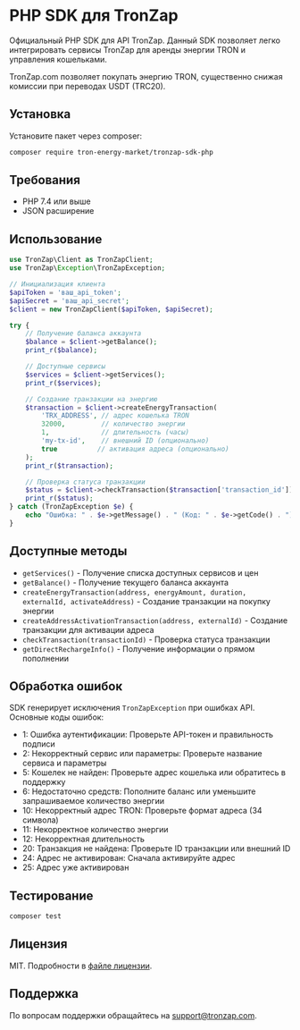 # PHP SDK для TronZap

Официальный PHP SDK для API TronZap.
Данный SDK позволяет легко интегрировать сервисы TronZap для аренды энергии TRON и управления кошельками.

TronZap.com позволяет покупать энергию TRON, существенно снижая комиссии при переводах USDT (TRC20).

## Установка

Установите пакет через composer:

```bash
composer require tron-energy-market/tronzap-sdk-php
```

## Требования

- PHP 7.4 или выше
- JSON расширение

## Использование

```php
use TronZap\Client as TronZapClient;
use TronZap\Exception\TronZapException;

// Инициализация клиента
$apiToken = 'ваш_api_token';
$apiSecret = 'ваш_api_secret';
$client = new TronZapClient($apiToken, $apiSecret);

try {
    // Получение баланса аккаунта
    $balance = $client->getBalance();
    print_r($balance);

    // Доступные сервисы
    $services = $client->getServices();
    print_r($services);

    // Создание транзакции на энергию
    $transaction = $client->createEnergyTransaction(
        'TRX_ADDRESS', // адрес кошелька TRON
        32000,         // количество энергии
        1,             // длительность (часы)
        'my-tx-id',    // внешний ID (опционально)
        true          // активация адреса (опционально)
    );
    print_r($transaction);

    // Проверка статуса транзакции
    $status = $client->checkTransaction($transaction['transaction_id']);
    print_r($status);
} catch (TronZapException $e) {
    echo "Ошибка: " . $e->getMessage() . " (Код: " . $e->getCode() . ")\n";
}
```

## Доступные методы

- `getServices()` - Получение списка доступных сервисов и цен
- `getBalance()` - Получение текущего баланса аккаунта
- `createEnergyTransaction(address, energyAmount, duration, externalId, activateAddress)` - Создание транзакции на покупку энергии
- `createAddressActivationTransaction(address, externalId)` - Создание транзакции для активации адреса
- `checkTransaction(transactionId)` - Проверка статуса транзакции
- `getDirectRechargeInfo()` - Получение информации о прямом пополнении

## Обработка ошибок

SDK генерирует исключения `TronZapException` при ошибках API. Основные коды ошибок:

- 1: Ошибка аутентификации: Проверьте API-токен и правильность подписи
- 2: Некорректный сервис или параметры: Проверьте название сервиса и параметры
- 5: Кошелек не найден: Проверьте адрес кошелька или обратитесь в поддержку
- 6: Недостаточно средств: Пополните баланс или уменьшите запрашиваемое количество энергии
- 10: Некорректный адрес TRON: Проверьте формат адреса (34 символа)
- 11: Некорректное количество энергии
- 12: Некорректная длительность
- 20: Транзакция не найдена: Проверьте ID транзакции или внешний ID
- 24: Адрес не активирован: Сначала активируйте адрес
- 25: Адрес уже активирован

## Тестирование

```bash
composer test
```

## Лицензия

MIT. Подробности в [файле лицензии](LICENSE).

## Поддержка

По вопросам поддержки обращайтесь на [support@tronzap.com](mailto:support@tronzap.com).
